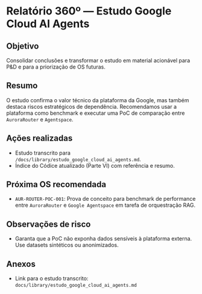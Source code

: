 # Relatório 360º — Estudo Google Cloud AI Agents

## Objetivo

Consolidar conclusões e transformar o estudo em material acionável para P&D e para a priorização de OS futuras.

## Resumo

O estudo confirma o valor técnico da plataforma da Google, mas também destaca riscos estratégicos de dependência. Recomendamos usar a plataforma como benchmark e executar uma PoC de comparação entre `AuroraRouter` e `Agentspace`.

## Ações realizadas

- Estudo transcrito para `/docs/library/estudo_google_cloud_ai_agents.md`.
- Índice do Códice atualizado (Parte VI) com referência e resumo.

## Próxima OS recomendada

- `AUR-ROUTER-POC-001`: Prova de conceito para benchmark de performance entre `AuroraRouter` e `Google Agentspace` em tarefa de orquestração RAG.

## Observações de risco

- Garanta que a PoC não exponha dados sensíveis à plataforma externa. Use datasets sintéticos ou anonimizados.

## Anexos

- Link para o estudo transcrito: `docs/library/estudo_google_cloud_ai_agents.md`
